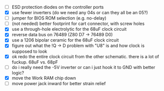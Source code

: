 - [ ] ESD protection diodes on the controller ports
- [x] use fewer inverters (do we need any 04s or can they all be an 05?)
- [ ] jumper for BIOS ROM selection (e.g. no-delay)
- [ ] (not needed) better footprint for cart connector, with screw holes
- [x] use a through-hole electrolytic for the 68uF clock circuit
- [x] reverse data bus on 76489 (Z80 D7 -> 76489 D0)
- [x] use a 1206 bipolar ceramic for the 68uF clock circuit
- [x] figure out what the !Q -> D problem with "U8" is and how clock is supposed to look
- [x] ok redo the entire clock circuit from the other schematic. there is a lot of fuckup. 68uF vs. 68pF
- [ ] do i really need the -5V inverter or can i just hook it to GND with better logic?
- [x] move the Work RAM chip down
- [ ] move power jack inward for better strain relief
